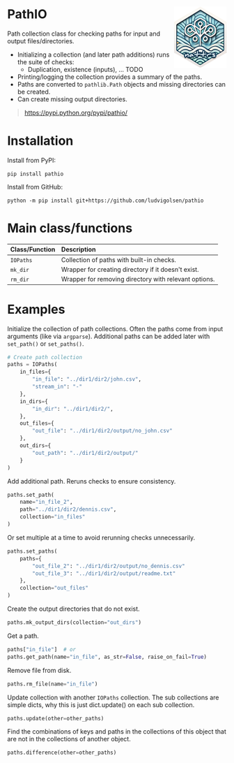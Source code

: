 # PathIO <a href='https://github.com/LudvigOlsen/nattrs'><img src='https://raw.githubusercontent.com/LudvigOlsen/nattrs/main/nattrs_242x280_259dpi.png' align="right" height="140" /></a>

Path collection class for checking paths for input and output files/directories.

- Initializing a collection (and later path additions) runs the suite of checks:
  - Duplication, existence (inputs), ... TODO <add all checks> 
- Printing/logging the collection provides a summary of the paths. 
- Paths are converted to `pathlib.Path` objects and missing directories can be created.
- Can create missing output directories.

> https://pypi.python.org/pypi/pathio/


# Installation

Install from PyPI:

```shell
pip install pathio
```

Install from GitHub:

```shell
python -m pip install git+https://github.com/ludvigolsen/pathio
```


# Main class/functions

| Class/Function | Description                                           |
| :------------- | :---------------------------------------------------- |
| `IOPaths`      | Collection of paths with built-in checks.             |
| `mk_dir`       | Wrapper for creating directory if it doesn't exist.   |
| `rm_dir`       | Wrapper for removing directory with relevant options. |


# Examples

Initialize the collection of path collections. Often the paths come from input arguments (like via `argparse`).
Additional paths can be added later with `set_path()` or `set_paths()`.


```python
# Create path collection
paths = IOPaths(
    in_files={
        "in_file": "../dir1/dir2/john.csv",
        "stream_in": "-"
    },
    in_dirs={
        "in_dir": "../dir1/dir2/",
    },
    out_files={
        "out_file": "../dir1/dir2/output/no_john.csv"
    },
    out_dirs={
        "out_path": "../dir1/dir2/output/"
    }
)
```

Add additional path. Reruns checks to ensure consistency.

```python
paths.set_path(
    name="in_file_2",
    path="../dir1/dir2/dennis.csv",
    collection="in_files"
)
```

Or set multiple at a time to avoid rerunning checks unnecessarily.

```python
paths.set_paths(
    paths={
        "out_file_2": "../dir1/dir2/output/no_dennis.csv"
        "out_file_3": "../dir1/dir2/output/readme.txt"
    },
    collection="out_files"
)
```

Create the output directories that do not exist.

```python
paths.mk_output_dirs(collection="out_dirs")
```

Get a path.

```python
paths["in_file"]  # or
paths.get_path(name="in_file", as_str=False, raise_on_fail=True)
```

Remove file from disk.

```python
paths.rm_file(name="in_file")
```

Update collection with another `IOPaths` collection.
The sub collections are simple dicts, why this is just dict.update()
on each sub collection.

```python
paths.update(other=other_paths)
```

Find the combinations of keys and paths in the collections of this object
that are not in the collections of another object.

```python
paths.difference(other=other_paths)
```
